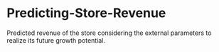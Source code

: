# Predicting-Store-Revenue
Predicted revenue of the store considering the external parameters to realize its future growth potential.
